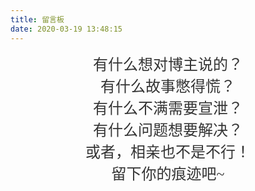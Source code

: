 ```yaml
---
title: 留言板
date: 2020-03-19 13:48:15
---
```

<div align="center">
  <font color="#333" size=5 face="微软雅黑">有什么想对博主说的？</font>
</div>
<div align="center">
    <font color="#333" size=5 face="微软雅黑">有什么故事憋得慌？</font>
 </div>
 <div align="center">
    <font color="#333" size=5 face="微软雅黑">有什么不满需要宣泄？</font>
 </div>
 <div align="center">
    <font color="#333" size=5 face="微软雅黑">有什么问题想要解决？</font>
 </div>
 <div align="center">
    <font color="#333" size=5 face="微软雅黑">或者，相亲也不是不行！</font>
 </div>
 <div align="center">
    <font color="#333" size=5 face="微软雅黑">留下你的痕迹吧~</font>
 </div>
 





